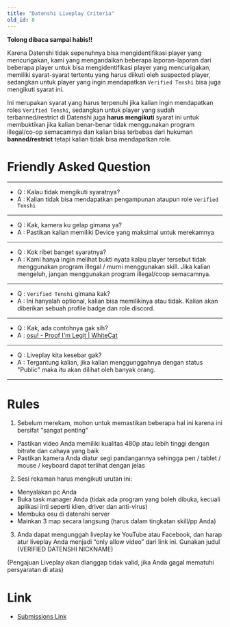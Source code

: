```yaml
---
title: "Datenshi Liveplay Criteria"
old_id: 8
---
```

**Tolong dibaca sampai habis!!**

Karena Datenshi tidak sepenuhnya bisa mengidentifikasi player yang mencurigakan, kami yang mengandalkan beberapa laporan-laporan dari beberapa player untuk bisa mengidentifikasi player yang mencurigakan, memiliki syarat-syarat tertentu yang harus diikuti oleh suspected player, sedangkan untuk player yang ingin mendapatkan `Verified Tenshi` bisa juga mengikuti syarat ini.

Ini merupakan syarat yang harus terpenuhi jika kalian ingin mendapatkan roles `Verified Tenshi`, sedangkan untuk player yang sudah terbanned/restrict di Datenshi juga **harus mengikuti** syarat ini untuk membuktikan jika kalian benar-benar tidak menggunakan program illegal/co-op semacamnya dan kalian bisa terbebas dari hukuman **banned/restrict** tetapi kalian tidak bisa mendapatkan role.

# Friendly Asked Question

-----------------------

- Q : Kalau tidak mengikuti syaratnya?
- A : Kalian tidak bisa mendapatkan pengampunan ataupun role `Verified Tenshi`

-----------------------

- Q : Kak, kamera ku gelap gimana ya?
- A : Pastikan kalian memiliki Device yang maksimal untuk merekamnya

-----------------------

- Q : Kok ribet banget syaratnya?
- A : Kami hanya ingin melihat bukti nyata kalau player tersebut tidak menggunakan program illegal / murni menggunakan skill. Jika kalian mengeluh, jangan menggunakan program illegal/coop semacamnya.

-----------------------

- Q : `Verified Tenshi` gimana kak?
- A : Ini hanyalah optional, kalian bisa memilikinya atau tidak. Kalian akan diberikan sebuah profile badge dan role discord.

-----------------------

- Q : Kak, ada contohnya gak sih?
- A : [osu! - Proof I'm Legit | WhiteCat](https://www.youtube.com/watch?v=qvK61jD-ELM)

-----------------------

- Q : Liveplay kita kesebar gak?
- A : Tergantung kalian, jika kalian menggunggahnya dengan status "Public" maka itu akan dilihat oleh banyak orang.

-----------------------

# Rules

1. Sebelum merekam, mohon untuk memastikan beberapa hal ini karena ini bersifat "sangat penting"
  - Pastikan video Anda memiliki kualitas 480p atau lebih tinggi dengan bitrate dan cahaya yang baik
  - Pastikan kamera Anda diatur segi pandangannya sehingga pen / tablet / mouse / keyboard dapat terlihat dengan jelas
2. Sesi rekaman harus mengikuti urutan ini:
  - Menyalakan pc Anda
  - Buka task manager Anda (tidak ada program yang boleh dibuka, kecuali aplikasi inti seperti klien, driver dan anti-virus)
  - Membuka osu di datenshi server
  - Mainkan 3 map secara langsung (harus dalam tingkatan skill/pp Anda)
3. Anda dapat mengunggah liveplay ke YouTube atau Facebook, dan harap atur liveplay Anda menjadi “only allow video” dari link ini. Gunakan judul (VERIFIED DATENSHI NICKNAME)

(Pengajuan Liveplay akan dianggap tidak valid, jika Anda gagal mematuhi persyaratan di atas)

# Link

- [Submissions Link](https://forms.gle/rwV18azmt6hfGrCd9)
